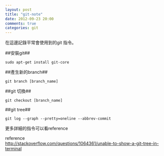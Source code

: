 ```yaml
---
layout: post
title: "git-note"
date: 2012-09-23 20:00
comments: true
categories: git
---
```


在這邊記錄平常會使用到的git 指令。

##安裝git##

	sudo apt-get install git-core

##產生新的branch##

	git branch [branch_name]

##git 切換##

	git checkout [branch_name]

##git tree##

	git log --graph --pretty=oneline --abbrev-commit

更多詳細的指令可以看reference  

reference  
<http://stackoverflow.com/questions/1064361/unable-to-show-a-git-tree-in-terminal>
